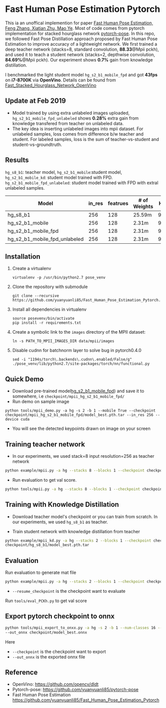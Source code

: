 # Fast Human Pose Estimation Pytorch

This ia an unoffical implemention for paper [Fast Human Pose Estimation, Feng Zhang, Xiatian Zhu, Mao Ye](https://arxiv.org/abs/1811.05419). 
Most of code comes from pytorch implementation for stacked hourglass network [pytorch-pose](https://github.com/bearpaw/pytorch-pose).
In this repo, we followed Fast Pose Distillation approach proposed by Fast Human Pose Estimation to improve accuracy of a lightweight network. We first trained a deep 
teacher network (stacks=8, standard convolution, **88.33**@Mpii pckh), and used it to teach a student network (stacks=2, depthwise convolution, **84.69%**@Mpii pckh).
Our experiment shows **0.7%** gain from knowledge distillation.

I benchmarked the light student model `hg_s2_b1_mobile_fpd` and got **43fps** on **i7-8700K** via **OpenVino**. Details can be found from [Fast_Stacked_Hourglass_Network_OpenVino](https://github.com/yuanyuanli85/Fast_Stacked_Hourglass_Network_OpenVino)

## Update at Feb 2019
* Model trained by using extra unlabeled images uploaded, `hg_s2_b1_mobile_fpd_unlabeled`  shows **0.28%** extra gain from knowledge transfered from teacher on unlabeled data. 
* The key idea is inserting unlabeled images into mpii dataset. For unlabeled samples, loss comes from difference b/w teacher and student. For labeled samples, loss is the sum of teacher-vs-student and student-vs-groundtruth.

## Results 
`hg_s8_b1`: teacher model, `hg_s2_b1_mobile`:student model, `hg_s2_b1_mobile_kd`: student model trained with FPD. `hg_s2_b1_mobile_fpd_unlabeled`: student model trained with FPD with extral unlabeled samples.

| Model|in_res |featrues| # of Weights |Head|Shoulder|	Elbow|	Wrist|	Hip	|Knee|	Ankle|	Mean|Link|
| --- |---| ----|----------- | ----| ----| ---| ---| ---| ---| ---| ---|----|
| hg_s8_b1|256|128|25.59m| 96.59| 95.35| 89.38| 84.15| 88.70| 83.98 |79.59| 88.33|[GoogleDrive](https://drive.google.com/open?id=1yzR8UwhklJTMMJEtjK10oyYG1tVRtkqi)
| hg_s2_b1_mobile|256|128|2.31m|95.80|  93.61| 85.50| 79.63| 86.13| 77.82| 73.62|  84.69|[GoogleDrive](https://drive.google.com/open?id=1FxTRhiw6_dS8X1jBBUw_bxHX6RoBJaJO)
| hg_s2_b1_mobile_fpd|256|128|2.31m| 95.67|94.07| 86.31| 79.68| 86.00| 79.67|75.51| 85.41|[GoogleDrive](https://drive.google.com/open?id=1zFoecNCc7alND8ODh8lg3UeRaB6_gY_V)
| hg_s2_b1_mobile_fpd_unlabeled|256|128|2.31m| 95.94|94.11| 87.18| 80.69| 87.03| 79.17|74.82| 85.69|[GoogleDrive](https://drive.google.com/open?id=1mSFD2cn8fMb1YQJPOjfU-RLVnYO1LoAl)


## Installation
1. Create a virtualenv
   ```
   virtualenv -p /usr/bin/python2.7 pose_venv
   ```
2. Clone the repository with submodule
    ```
    git clone --recursive https://github.com/yuanyuanli85/Fast_Human_Pose_Estimation_Pytorch.git
    ```
3. Install all dependencies in virtualenv
    ```
    source posevenv/bin/activate
    pip install -r requirements.txt
    ```
4. Create a symbolic link to the `images` directory of the MPII dataset:
   ```
   ln -s PATH_TO_MPII_IMAGES_DIR data/mpii/images
   ```

5. Disable cudnn for batchnorm layer to solve bug in pytorch0.4.0
    ```
    sed -i "1194s/torch\.backends\.cudnn\.enabled/False/g" ./pose_venv/lib/python2.7/site-packages/torch/nn/functional.py
    ```

## Quick Demo
* Download pre-trained model[hg_s2_b1_mobile_fpd](https://drive.google.com/open?id=1zFoecNCc7alND8ODh8lg3UeRaB6_gY_V)) and save it to somewhere, i.e `checkpoint/mpii_hg_s2_b1_mobile_fpd/`
* Run demo on sample image
```buildoutcfg
python tools/mpii_demo.py -a hg -s 2 -b 1 --mobile True --checkpoint checkpoint/mpii_hg_s2_b1_mobile_fpd/model_best.pth.tar --in_res 256 --device cuda 
```     
* You will see the detected keypoints drawn on image on your screen
    
    
## Training teacher network 
* In our experiments, we used stack=8 input resolution=256 as teacher network 
```sh
python example/mpii.py -a hg --stacks 8 --blocks 1 --checkpoint checkpoint/hg_s8_b1/ 
```
* Run evaluation to get val score.
```sh
python tools/mpii.py -a hg --stacks 8 --blocks 1 --checkpoint checkpoint/hg_s8_b1/preds_best.mat 
```

## Training with Knowledge Distillation 

* Download teacher model's checkpoint or you can train from scratch. In our experiments, we used `hg_s8_b1` as teacher.  

* Train student network with knowledge distillation from teacher 
```sh
python example/mpii_kd.py -a hg --stacks 2 --blocks 1 --checkpoint checkpoint/hg_s2_b1_mobile/ mobile=True --teacher_stack 8 --teacher_checkpoint 
checkpoint/hg_s8_b1/model_best.pth.tar  
```

## Evaluation

Run evaluation to generate mat file
```sh
python example/mpii.py -a hg --stacks 2 --blocks 1 --checkpoint checkpoint/hg_s2_b1/ --resume checkpoint/hg_s2_b1/model_best.pth.tar -e
```
* `--resume_checkpoint` is the checkpoint want to evaluate

Run `tools/eval_PCKh.py` to get val score 

## Export pytorch checkpoint to onnx 
```sh
python tools/mpii_export_to_onxx.py -a hg -s 2 -b 1 --num-classes 16 --mobile True --in_res 256  --checkpoint checkpoint/model_best.pth.tar 
--out_onnx checkpoint/model_best.onnx 
```
Here 
* `--checkpoint` is the checkpoint want to export 
* `--out_onnx` is the exported onnx file


## Reference 
* OpenVino: https://github.com/opencv/dldt
* Pytorch-pose: https://github.com/yuanyuanli85/pytorch-pose
* Fast Human Pose Estimation https://github.com/yuanyuanli85/Fast_Human_Pose_Estimation_Pytorch

